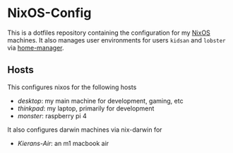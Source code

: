 # NixOS-Config

This is a dotfiles repository containing the configuration for my [NixOS](https://nixos.org/) machines. It also manages user environments for users `kidsan` and `lobster` via [home-manager](https://github.com/nix-community/home-manager).

## Hosts

This configures nixos for the following hosts

+ _desktop_: my main machine for development, gaming, etc
+ _thinkpad_: my laptop, primarily for development
+ _monster_: raspberry pi 4 

It also configures darwin machines via nix-darwin for

+ _Kierans-Air_: an m1 macbook air


